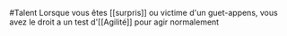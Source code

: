 #Talent 
Lorsque vous êtes [[surpris]] ou victime d'un guet-appens, vous avez le droit a un test d'[[Agilité]] pour agir normalement